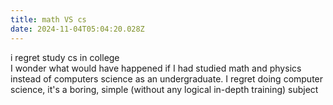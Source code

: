 ```yaml
---
title: math VS cs
date: 2024-11-04T05:04:20.028Z
---
```



i regret study cs in college  
I wonder what would have happened if I had studied math and physics instead of computers science as an undergraduate.
I regret doing computer science, it's a boring, simple (without any logical in-depth training) subject